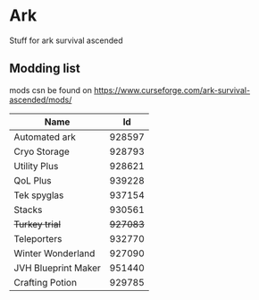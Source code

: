 # Ark
Stuff for ark survival ascended


## Modding list
mods csn be found on https://www.curseforge.com/ark-survival-ascended/mods/

| Name  | Id  |
| ------------- | ------------- |
| Automated ark | 928597 | 
| Cryo Storage | 928793 | 
| Utility Plus | 928621 | 
| QoL Plus | 939228 | 
| Tek spyglas | 937154 | 
| Stacks  | 930561 | 
| ~~Turkey trial~~ | ~~927083~~ |
| Teleporters | 932770 | 
| Winter Wonderland | 927090 |
| JVH Blueprint Maker | 951440 |
| Crafting Potion | 929785 |

